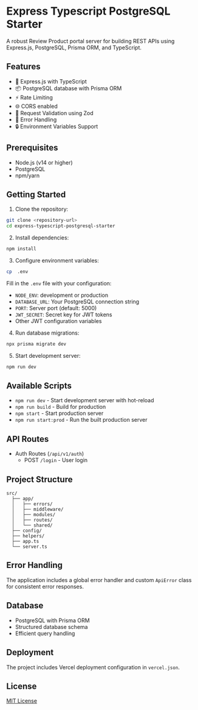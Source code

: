 # Express Typescript PostgreSQL Starter

A robust Review Product portal server for building REST APIs using Express.js, PostgreSQL, Prisma ORM, and TypeScript.

## Features

- 🚀 Express.js with TypeScript
- 📦 PostgreSQL database with Prisma ORM
- ⚡ Rate Limiting
- 🌐 CORS enabled
- 🔄 Request Validation using Zod
- 🎯 Error Handling
- 🔒 Environment Variables Support

## Prerequisites

- Node.js (v14 or higher)
- PostgreSQL
- npm/yarn

## Getting Started

1. Clone the repository:

```sh
git clone <repository-url>
cd express-typescript-postgresql-starter
```

2. Install dependencies:

```sh
npm install
```

3. Configure environment variables:

```sh
cp  .env
```

Fill in the `.env` file with your configuration:

- `NODE_ENV`: development or production
- `DATABASE_URL`: Your PostgreSQL connection string
- `PORT`: Server port (default: 5000)
- `JWT_SECRET`: Secret key for JWT tokens
- Other JWT configuration variables

4. Run database migrations:

```sh
npx prisma migrate dev
```

5. Start development server:

```sh
npm run dev
```

## Available Scripts

- `npm run dev` - Start development server with hot-reload
- `npm run build` - Build for production
- `npm start` - Start production server
- `npm run start:prod` - Run the built production server

## API Routes

- Auth Routes (`/api/v1/auth`)
  - POST `/login` - User login

## Project Structure

```
src/
  ├── app/
  │   ├── errors/
  │   ├── middleware/
  │   ├── modules/
  │   ├── routes/
  │   └── shared/
  ├── config/
  ├── helpers/
  ├── app.ts
  └── server.ts
```

## Error Handling

The application includes a global error handler and custom `ApiError` class for consistent error responses.

## Database

- PostgreSQL with Prisma ORM
- Structured database schema
- Efficient query handling

## Deployment

The project includes Vercel deployment configuration in `vercel.json`.

## License

[MIT License](LICENSE)
